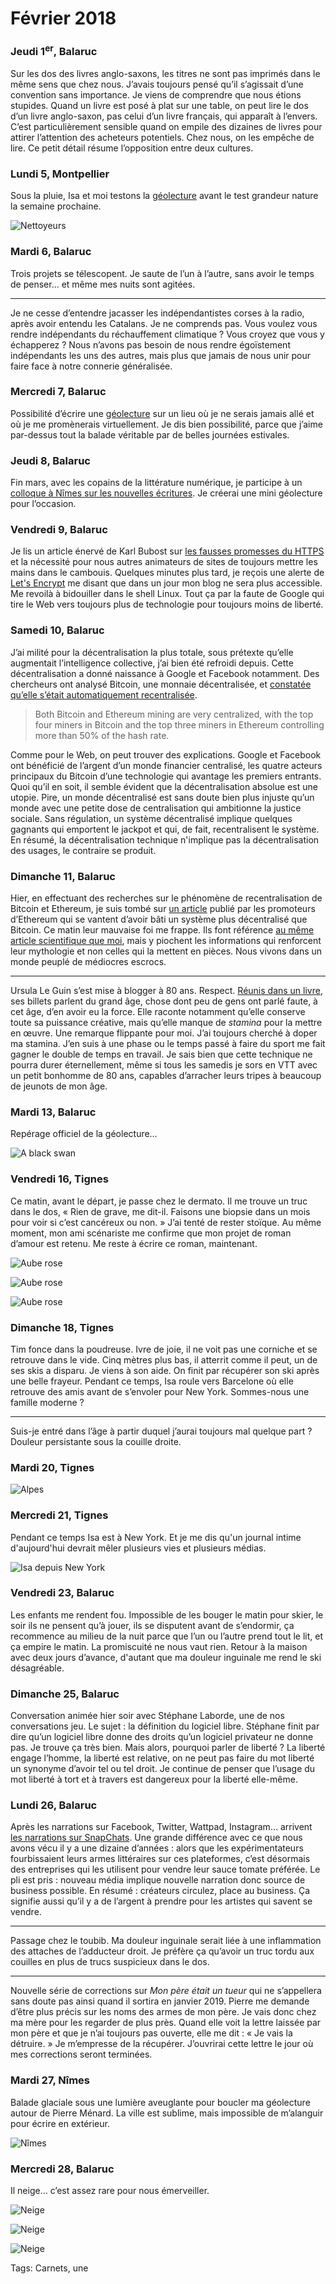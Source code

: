 # Février 2018



### Jeudi 1<sup>er</sup>, Balaruc

Sur les dos des livres anglo-saxons, les titres ne sont pas imprimés dans le même sens que chez nous. J’avais toujours pensé qu’il s’agissait d’une convention sans importance. Je viens de comprendre que nous étions stupides. Quand un livre est posé à plat sur une table, on peut lire le dos d’un livre anglo-saxon, pas celui d’un livre français, qui apparaît à l’envers. C’est particulièrement sensible quand on empile des dizaines de livres pour attirer l’attention des acheteurs potentiels. Chez nous, on les empêche de lire. Ce petit détail résume l’opposition entre deux cultures.

### Lundi 5, Montpellier

Sous la pluie, Isa et moi testons la [géolecture](https://tcrouzet.com/geolecture/) avant le test grandeur nature la semaine prochaine.

![Nettoyeurs](https://tcrouzet.comhttps://tcrouzet.com/images_tc/2018/03/20180205.jpg)

### Mardi 6, Balaruc

Trois projets se télescopent. Je saute de l’un à l’autre, sans avoir le temps de penser… et même mes nuits sont agitées.

---

Je ne cesse d’entendre jacasser les indépendantistes corses à la radio, après avoir entendu les Catalans. Je ne comprends pas. Vous voulez vous rendre indépendants du réchauffement climatique ? Vous croyez que vous y échapperez ? Nous n’avons pas besoin de nous rendre égoïstement indépendants les uns des autres, mais plus que jamais de nous unir pour faire face à notre connerie généralisée.

### Mercredi 7, Balaruc

Possibilité d’écrire une [géolecture](https://tcrouzet.com/geolecture/) sur un lieu où je ne serais jamais allé et où je me promènerais virtuellement. Je dis bien possibilité, parce que j’aime par-dessus tout la balade véritable par de belles journées estivales.

### Jeudi 8, Balaruc

Fin mars, avec les copains de la littérature numérique, je participe à un [colloque à Nîmes sur les nouvelles écritures](http://auteur2018.unimes.fr/programme/). Je créerai une mini géolecture pour l’occasion.

### Vendredi 9, Balaruc

Je lis un article énervé de Karl Bubost sur [les fausses promesses du HTTPS](http://www.la-grange.net/2018/02/09/chimere-https) et la nécessité pour nous autres animateurs de sites de toujours mettre les mains dans le cambouis. Quelques minutes plus tard, je reçois une alerte de [Let's Encrypt](https://letsencrypt.org/) me disant que dans un jour mon blog ne sera plus accessible. Me revoilà à bidouiller dans le shell Linux. Tout ça par la faute de Google qui tire le Web vers toujours plus de technologie pour toujours moins de liberté.

### Samedi 10, Balaruc

J’ai milité pour la décentralisation la plus totale, sous prétexte qu’elle augmentait l’intelligence collective, j’ai bien été refroidi depuis. Cette décentralisation a donné naissance à Google et Facebook notamment. Des chercheurs ont analysé Bitcoin, une monnaie décentralisée, et [constatée qu’elle s’était automatiquement recentralisée](http://hackingdistributed.com/2018/01/15/decentralization-bitcoin-ethereum/).

> Both Bitcoin and Ethereum mining are very centralized, with the top four miners in Bitcoin and the top three miners in Ethereum controlling more than 50% of the hash rate.

Comme pour le Web, on peut trouver des explications. Google et Facebook ont bénéficié de l’argent d’un monde financier centralisé, les quatre acteurs principaux du Bitcoin d’une technologie qui avantage les premiers entrants. Quoi qu’il en soit, il semble évident que la décentralisation absolue est une utopie. Pire, un monde décentralisé est sans doute bien plus injuste qu’un monde avec une petite dose de centralisation qui ambitionne la justice sociale. Sans régulation, un système décentralisé implique quelques gagnants qui emportent le jackpot et qui, de fait, recentralisent le système. En résumé, la décentralisation technique n'implique pas la décentralisation des usages, le contraire se produit.

### Dimanche 11, Balaruc

Hier, en effectuant des recherches sur le phénomène de recentralisation de Bitcoin et Ethereum, je suis tombé sur [un article](https://smartereum.com/ethereum-distributed-decentralized-bitcoin-cornell-professor-emin-gun-sirer-bitcoin-vs-ethereum/) publié par les promoteurs d’Ethereum qui se vantent d’avoir bâti un système plus décentralisé que Bitcoin. Ce matin leur mauvaise foi me frappe. Ils font référence [au même article scientifique que moi](http://hackingdistributed.com/2018/01/15/decentralization-bitcoin-ethereum/), mais y piochent les informations qui renforcent leur mythologie et non celles qui la mettent en pièces. Nous vivons dans un monde peuplé de médiocres escrocs.

---

Ursula Le Guin s’est mise à blogger à 80 ans. Respect. [Réunis dans un livre](https://www.brainpickings.org/2018/01/24/ursula-k-le-guin-spare-time/), ses billets parlent du grand âge, chose dont peu de gens ont parlé faute, à cet âge, d’en avoir eu la force. Elle raconte notamment qu’elle conserve toute sa puissance créative, mais qu’elle manque de *stamina* pour la mettre en œuvre. Une remarque flippante pour moi. J’ai toujours cherché à doper ma stamina. J’en suis à une phase ou le temps passé à faire du sport me fait gagner le double de temps en travail. Je sais bien que cette technique ne pourra durer éternellement, même si tous les samedis je sors en VTT avec un petit bonhomme de 80 ans, capables d’arracher leurs tripes à beaucoup de jeunots de mon âge.

### Mardi 13, Balaruc

Repérage officiel de la géolecture…

![A black swan](https://tcrouzet.comhttps://tcrouzet.com/images_tc/2018/03/20180213_1.jpg)

### Vendredi 16, Tignes

Ce matin, avant le départ, je passe chez le dermato. Il me trouve un truc dans le dos, « Rien de grave, me dit-il. Faisons une biopsie dans un mois pour voir si c’est cancéreux ou non. » J’ai tenté de rester stoïque. Au même moment, mon ami scénariste me confirme que mon projet de roman d’amour est retenu. Me reste à écrire ce roman, maintenant.

![Aube rose](https://tcrouzet.comhttps://tcrouzet.com/images_tc/2018/03/20180216_1.jpg)

![Aube rose](https://tcrouzet.comhttps://tcrouzet.com/images_tc/2018/03/20180216_2.jpg)

![Aube rose](https://tcrouzet.comhttps://tcrouzet.com/images_tc/2018/03/20180216_3.jpg)

### Dimanche 18, Tignes

Tim fonce dans la poudreuse. Ivre de joie, il ne voit pas une corniche et se retrouve dans le vide. Cinq mètres plus bas, il atterrit comme il peut, un de ses skis a disparu. Je viens à son aide. On finit par récupérer son ski après une belle frayeur. Pendant ce temps, Isa roule vers Barcelone où elle retrouve des amis avant de s’envoler pour New York. Sommes-nous une famille moderne ?

---

Suis-je entré dans l’âge à partir duquel j’aurai toujours mal quelque part ? Douleur persistante sous la couille droite.

### Mardi 20, Tignes

![Alpes](https://tcrouzet.comhttps://tcrouzet.com/images_tc/2018/03/20180220_1.jpg)

### Mercredi 21, Tignes

Pendant ce temps Isa est à New York. Et je me dis qu'un journal intime d'aujourd'hui devrait mêler plusieurs vies et plusieurs médias.

![Isa depuis New York](https://tcrouzet.comhttps://tcrouzet.com/images_tc/2018/03/20180221_1.jpg)

### Vendredi 23, Balaruc

Les enfants me rendent fou. Impossible de les bouger le matin pour skier, le soir ils ne pensent qu’à jouer, ils se disputent avant de s’endormir, ça recommence au milieu de la nuit parce que l’un ou l’autre prend tout le lit, et ça empire le matin. La promiscuité ne nous vaut rien. Retour à la maison avec deux jours d’avance, d'autant que ma douleur inguinale me rend le ski désagréable.

### Dimanche 25, Balaruc

Conversation animée hier soir avec Stéphane Laborde, une de nos conversations jeu. Le sujet : la définition du logiciel libre. Stéphane finit par dire qu’un logiciel libre donne des droits qu’un logiciel privateur ne donne pas. Je trouve ça très bien. Mais alors, pourquoi parler de liberté ? La liberté engage l’homme, la liberté est relative, on ne peut pas faire du mot liberté un synonyme d’avoir tel ou tel droit. Je continue de penser que l’usage du mot liberté à tort et à travers est dangereux pour la liberté elle-même.

### Lundi 26, Balaruc

Après les narrations sur Facebook, Twitter, Wattpad, Instagram… arrivent [les narrations sur SnapChats](http://www.benhoguet.com/pls-secrets-de-fabrication-fiction-snapchat/). Une grande différence avec ce que nous avons vécu il y a une dizaine d’années : alors que les expérimentateurs fourbissaient leurs armes littéraires sur ces plateformes, c’est désormais des entreprises qui les utilisent pour vendre leur sauce tomate préférée. Le pli est pris : nouveau média implique nouvelle narration donc source de business possible. En résumé : créateurs circulez, place au business. Ça signifie aussi qu’il y a de l’argent à prendre pour les artistes qui savent se vendre.

---

Passage chez le toubib. Ma douleur inguinale serait liée à une inflammation des attaches de l’adducteur droit. Je préfère ça qu’avoir un truc tordu aux couilles en plus de trucs suspicieux dans le dos.

---

Nouvelle série de corrections sur *Mon père était un tueur* qui ne s’appellera sans doute pas ainsi quand il sortira en janvier 2019. Pierre me demande d’être plus précis sur les noms des armes de mon père. Je vais donc chez ma mère pour les regarder de plus près. Quand elle voit la lettre laissée par mon père et que je n’ai toujours pas ouverte, elle me dit : « Je vais la détruire. » Je m’empresse de la récupérer. J’ouvrirai cette lettre le jour où mes corrections seront terminées.

### Mardi 27, Nîmes

Balade glaciale sous une lumière aveuglante pour boucler ma géolecture autour de Pierre Ménard. La ville est sublime, mais impossible de m’alanguir pour écrire en extérieur.

![Nîmes](https://tcrouzet.comhttps://tcrouzet.com/images_tc/2018/03/20180227_1.jpg)

### Mercredi 28, Balaruc

Il neige… c’est assez rare pour nous émerveiller.

![Neige](https://tcrouzet.comhttps://tcrouzet.com/images_tc/2018/03/20180228_2.jpg)

![Neige](https://tcrouzet.comhttps://tcrouzet.com/images_tc/2018/03/20180228_1.jpg)

![Neige](https://tcrouzet.comhttps://tcrouzet.com/images_tc/2018/03/20180228_3.jpg)



Tags: Carnets, une